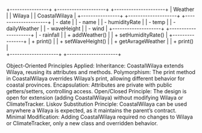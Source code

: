 +----------------+       +--------------------+     +---------------------+
|    Weather     |       |    Wilaya          |     |   CoastalWilaya     |
+----------------+       +--------------------+     +---------------------+
| - date         |       | - name             |     | - humidityRate      |
| - temp         |       | - dailyWeather     |     | - waveHeight        |
| - wind         |       +--------------------+     +---------------------+
| - rainfall     |       | + addWeather()     |     | + setHumidityRate() |
+----------------+       | + print()          |     | + setWaveHeight()   |
                         | + getAvrageWeather |     | + print()           |                               
                         +--------------------+     +---------------------+               






Object-Oriented Principles Applied:
Inheritance: CoastalWilaya extends Wilaya, reusing its attributes and methods.
Polymorphism: The print method in CoastalWilaya overrides Wilaya’s print, allowing different behavior for coastal provinces.
Encapsulation: Attributes are private with public getters/setters, controlling access.
Open/Closed Principle: The design is open for extension (adding CoastalWilaya) without modifying Wilaya or ClimateTracker.
Liskov Substitution Principle: CoastalWilaya can be used anywhere a Wilaya is expected, as it maintains the parent’s contract.
Minimal Modification: Adding CoastalWilaya required no changes to Wilaya or ClimateTracker, only a new class and overridden behavior.